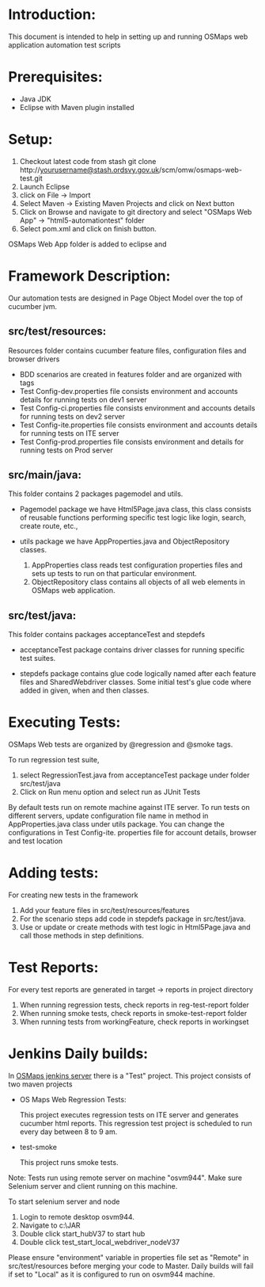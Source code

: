Introduction:
===============

This document is intended to help in setting up and running OSMaps web application automation test scripts
 
Prerequisites:
===============

* Java JDK 
* Eclipse with Maven plugin installed 

Setup:
============

1. Checkout latest code from stash git clone http://yourusername@stash.ordsvy.gov.uk/scm/omw/osmaps-web-test.git
2. Launch Eclipse
3. click on File -> Import
5. Select Maven -> Existing Maven Projects and click on Next button
5. Click on Browse and navigate to git directory and select "OSMaps Web App" -> "html5-automationtest" folder
6. Select pom.xml and click on finish button.

OSMaps Web App folder is added to eclipse and 

Framework Description:
============

Our automation tests are designed in Page Object Model over the top of cucumber jvm.

src/test/resources:
------------------- 

Resources folder contains cucumber feature files, configuration files and browser drivers
 
* BDD scenarios are created in features folder and are organized with tags 
* Test Config-dev.properties file consists environment and accounts details for running tests on dev1 server
* Test Config-ci.properties file consists environment and accounts details for running tests on dev2 server
* Test Config-ite.properties file consists environment and accounts details for running tests on ITE server
* Test Config-prod.properties file consists environment and details for running tests on Prod server
 
src/main/java:
-----------------

This folder contains 2 packages pagemodel and utils. 
 * Pagemodel package we have Html5Page.java class, this class consists of reusable functions performing specific test logic like login, search, create route, etc.,
 * utils package we have AppProperties.java and ObjectRepository classes.
 
	1. AppProperties class reads test configuration properties files and sets up tests to run on that particular environment.
	2. ObjectRepository class contains all objects of all web elements in OSMaps web application.

src/test/java:
--------------	
This folder contains packages acceptanceTest and stepdefs

* acceptanceTest package contains driver classes for running specific test suites.

* stepdefs package contains glue code logically named after each feature files and SharedWebdriver classes. Some initial test's glue code where added in given, when and then classes.

Executing Tests:
================
OSMaps Web tests are organized by @regression and @smoke tags. 

To run regression test suite, 

1. select RegressionTest.java from acceptanceTest package under folder src/test/java
2. Click on Run menu option and select run as JUnit Tests

By default tests run on remote machine against ITE server. To run tests  on different servers, update configuration file name in method in AppProperties.java class under utils package.
You can change the configurations in Test Config-ite. properties file for account details, browser and test location


Adding tests:
===========
For creating new tests in the framework 

1. Add your feature files in src/test/resources/features
2. For the scenario steps add code in stepdefs package in src/test/java.
3. Use or update or create methods with test logic in Html5Page.java and call those methods in step definitions.

Test Reports:
============

For every test reports are generated in target -> reports in project directory

1. When running regression tests, check reports in reg-test-report folder
2. When running smoke tests, check reports in smoke-test-report folder
3. When running tests from workingFeature, check reports in workingset

Jenkins Daily builds:
====================

In [OSMaps jenkins server]("https://vmlin473:8080") there is a "Test" project. This project consists of two maven projects 

* OS Maps Web Regression Tests:  

	This project executes regression tests on ITE server and generates cucumber html reports. This regression test project is scheduled to run every day between 8 to 9 am.
	
* test-smoke

	This project runs smoke tests.


Note: Tests run using remote server on machine "osvm944". Make sure Selenium server and client running on this machine. 

To start selenium server and node

1. Login to remote desktop osvm944.
2. Navigate to c:\JAR
3. Double click start_hubV37 to start hub
4. Double click test_start_local_webdriver_nodeV37

Please ensure "environment" variable in properties file set as "Remote" in src/test/resources before merging your code to Master. Daily builds will fail if set to "Local" as it is configured to run on osvm944 machine.


 